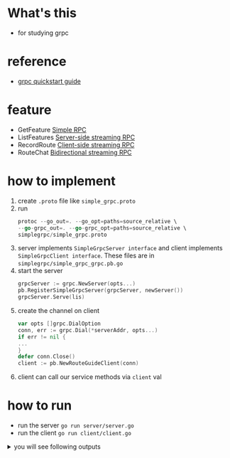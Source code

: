 # What's this
- for studying grpc

# reference
- [grpc quickstart guide](https://grpc.io/docs/languages/go/quickstart/)

# feature
- GetFeature [Simple RPC](https://grpc.io/docs/languages/go/basics/#simple-rpc)
- ListFeatures [Server-side streaming RPC](https://grpc.io/docs/languages/go/basics/#server-side-streaming-rpc)
- RecordRoute [Client-side streaming RPC](https://grpc.io/docs/languages/go/basics/#client-side-streaming-rpc)
- RouteChat [Bidirectional streaming RPC](https://grpc.io/docs/languages/go/basics/#bidirectional-streaming-rpc)

# how to implement
1. create `.proto` file like `simple_grpc.proto`
1. run 
    ```go
    protoc --go_out=. --go_opt=paths=source_relative \
    --go-grpc_out=. --go-grpc_opt=paths=source_relative \
    simplegrpc/simple_grpc.proto
    ```
1. server implements `SimpleGrpcServer interface` and client implements `SimpleGrpcClient interface`. These files are in `simplegrpc/simple_grpc_grpc.pb.go`
1. start the server
    ```go
    grpcServer := grpc.NewServer(opts...)
	pb.RegisterSimpleGrpcServer(grpcServer, newServer())
	grpcServer.Serve(lis)
    ```
1. create the channel on client
    ```go
    var opts []grpc.DialOption
    conn, err := grpc.Dial(*serverAddr, opts...)
    if err != nil {
    ...
    }
    defer conn.Close()
    client := pb.NewRouteGuideClient(conn)
    ```
1. client can call our service methods via `client` val

# how to run
- run the server `go run server/server.go`
- run the client `go run client/client.go`

<details>
<summary>you will see following outputs</summary>

```text
Getting feature for point (409146138, -746188906)
name:"Berkshire Valley Management Area Trail, Jefferson, NJ, USA" location:<latitude:409146138 longitude:-746188906 >
Getting feature for point (0, 0)
location:<>
Looking for features within lo:<latitude:400000000 longitude:-750000000 > hi:<latitude:420000000 longitude:-730000000 >
name:"Patriots Path, Mendham, NJ 07945, USA" location:<latitude:407838351 longitude:-746143763 >
...
name:"3 Hasta Way, Newton, NJ 07860, USA" location:<latitude:410248224 longitude:-747127767 >
Traversing 56 points.
Route summary: point_count:56 distance:497013163
Got message First message at point(0, 1)
Got message Second message at point(0, 2)
Got message Third message at point(0, 3)
Got message First message at point(0, 1)
Got message Fourth message at point(0, 1)
Got message Second message at point(0, 2)
Got message Fifth message at point(0, 2)
Got message Third message at point(0, 3)
Got message Sixth message at point(0, 3)
```

</details>